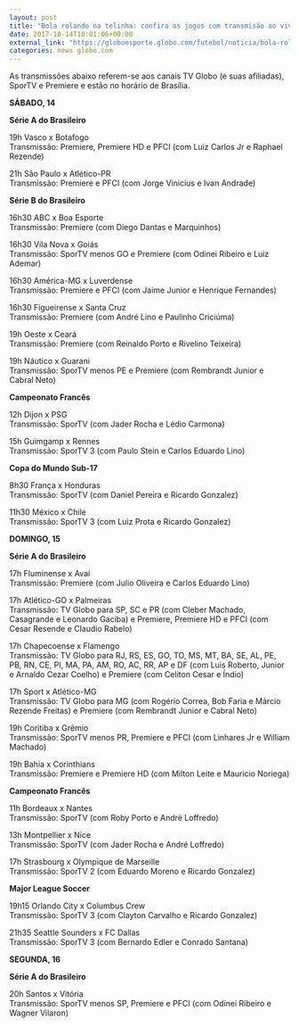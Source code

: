 ```yaml
---
layout: post
title: "Bola rolando na telinha: confira os jogos com transmisão ao vivo no fim de semana"
date: 2017-10-14T10:01:06+00:00
external_link: "https://globoesporte.globo.com/futebol/noticia/bola-rolando-na-telinha-confira-os-jogos-com-transmissao-ao-vivo-no-fim-de-semana.ghtml"
categories: news globo.com
---
```

 
 
 

 
 
 
 

As transmissões abaixo referem-se aos canais TV Globo (e suas afiliadas), SporTV e Premiere e estão no horário de Brasília.

 
 
 

**SÁBADO, 14**

 
 
 

**Série A do Brasileiro**

 
 
 

19h Vasco x Botafogo  
Transmissão: Premiere, Premiere HD e PFCI (com Luiz Carlos Jr e Raphael Rezende)

 
 
 

21h São Paulo x Atlético-PR  
Transmissão: Premiere e PFCI (com Jorge Vinicius e Ivan Andrade)

 
 
 

**Série B do Brasileiro**

 
 
 

16h30 ABC x Boa Esporte  
Transmissão: Premiere (com Diego Dantas e Marquinhos)

 
 
 

16h30 Vila Nova x Goiás  
Transmissão: SporTV menos GO e Premiere (com Odinei Ribeiro e Luiz Ademar)

 
 
 

16h30 América-MG x Luverdense  
Transmissão: Premiere e PFCI (com Jaime Junior e Henrique Fernandes)

 
 
 

16h30 Figueirense x Santa Cruz  
Transmissão: Premiere (com André Lino e Paulinho Criciúma)

 
 
 

19h Oeste x Ceará  
Transmissão: Premiere (com Reinaldo Porto e Rivelino Teixeira)

 
 
 

19h Náutico x Guarani  
Transmissão: SporTV menos PE e Premiere (com Rembrandt Junior e Cabral Neto)

 
 
 

**Campeonato Francês**

 
 
 

12h Dijon x PSG  
Transmissão: SporTV (com Jader Rocha e Lédio Carmona)

 
 
 

15h Guimgamp x Rennes  
Transmissão: SporTV 3 (com Paulo Stein e Carlos Eduardo Lino)

 
 
 

**Copa do Mundo Sub-17**

 
 
 

8h30 França x Honduras  
Transmissão: SporTV (com Daniel Pereira e Ricardo Gonzalez)

 
 
 

11h30 México x Chile  
Transmissão: SporTV 3 (com Luiz Prota e Ricardo Gonzalez)

 
 
 

**DOMINGO, 15**

 
 
 

**Série A do Brasileiro**

 
 
 

17h Fluminense x Avaí  
Transmissão: Premiere (com Julio Oliveira e Carlos Eduardo Lino)

 
 
 

17h Atlético-GO x Palmeiras  
Transmissão: TV Globo para SP, SC e PR (com Cleber Machado, Casagrande e Leonardo Gaciba) e Premiere, Premiere HD e PFCI (com Cesar Resende e Claudio Rabelo)

 
 
 

17h Chapecoense x Flamengo  
Transmissão: TV Globo para RJ, RS, ES, GO, TO, MS, MT, BA, SE, AL, PE, PB, RN, CE, PI, MA, PA, AM, RO, AC, RR, AP e DF (com Luis Roberto, Junior e Arnaldo Cezar Coelho) e Premiere (com Celiton Cesar e Índio)

 
 
 

17h Sport x Atlético-MG  
Transmissão: TV Globo para MG (com Rogério Correa, Bob Faria e Márcio Rezende Freitas) e Premiere (com Rembrandt Junior e Cabral Neto)

 
 
 

 
 
 

19h Coritiba x Grêmio  
Transmissão: SporTV menos PR, Premiere e PFCI (com Linhares Jr e William Machado)

 
 
 

19h Bahia x Corinthians  
Transmissão: Premiere e Premiere HD (com Milton Leite e Mauricio Noriega)

 
 
 

**Campeonato Francês**

 
 
 

11h Bordeaux x Nantes  
Transmissão: SporTV (com Roby Porto e André Loffredo)

 
 
 

13h Montpellier x Nice  
Transmissão: SporTV (com Jader Rocha e André Loffredo)

 
 
 

17h Strasbourg x Olympique de Marseille  
Transmissão: SporTV 2 (com Eduardo Moreno e Ricardo Gonzalez)

 
 
 

**Major League Soccer**

 
 
 

19h15 Orlando City x Columbus Crew  
Transmissão: SporTV 3 (com Clayton Carvalho e Ricardo Gonzalez)

 
 
 

21h35 Seattle Sounders x FC Dallas  
Transmissão: SporTV 3 (com Bernardo Edler e Conrado Santana)

 
 
 

**SEGUNDA, 16**

 
 
 

**Série A do Brasileiro**

 
 
 
 

20h Santos x Vitória  
Transmissão: SporTV menos SP, Premiere e PFCI (com Odinei Ribeiro e Wagner Vilaron)

 
 
 
